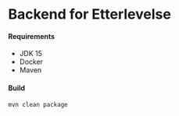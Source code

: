 # Backend for Etterlevelse

#### Requirements

 * JDK 15
 * Docker
 * Maven
  
#### Build 
`mvn clean package`

